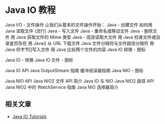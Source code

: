 # Java IO 教程

Java I/O - 文件操作
让我们从基本的文件操作开始：
Java - 创建文件
如何用 Java 读取文件
(流行)
Java - 写入文件
Java - 重命名或移动文件
Java - 删除文件
用 Java 获取文件的 Mime 类型
Java - 高效读取大文件
用 Java 检查文件或目录是否存在
用 Java() 从 URL 下载文件
Java 文件分隔符与文件路径分隔符
用 Java 将字节[]写入文件
用 Java 比较两个文件的内容
 Java IO 转换 - 图标

Java IO - 转换
 Java IO 文件 - 图标

Java IO API
Java OutputStream 指南
缓冲阅读器指南
 Java NIO - 图标

Java NIO API
Java NIO2 文件 API 简介
Java IO 与 NIO
Java NIO2 路径 API
Java NIO2 中的 WatchService 指南
Java NIO 选择器简介

## 相关文章

- [Java IO Tutorials](https://www.baeldung.com/java-io)
